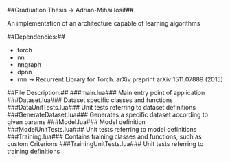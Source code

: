 ##Graduation Thesis -> Adrian-Mihai Iosif##

An implementation of an architecture capable of learning algorithms


##Dependencies:##
* torch
* nn
* nngraph
* dpnn
* rnn -> Recurrent Library for Torch. arXiv preprint arXiv:1511.07889 (2015)

##File Description:##
###main.lua###
Main entry point of application
###Dataset.lua###
Dataset specific classes and functions
###DataUnitTests.lua###
Unit tests referring to dataset definitions
###GenerateDataset.lua###
Generates a specific dataset according to given params
###Model.lua###
Model definition
###ModelUnitTests.lua###
Unit tests referring to model definitions
###Training.lua###
Contains training classes and functions, such as custom Criterions
###TrainingUnitTests.lua###
Unit tests referring to training definitions


